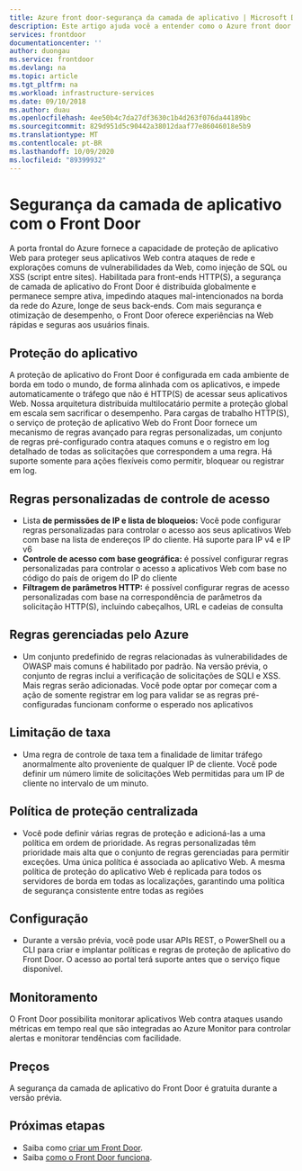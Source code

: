 ```yaml
---
title: Azure front door-segurança da camada de aplicativo | Microsoft Docs
description: Este artigo ajuda você a entender como o Azure front door permite proteger e proteger os back-ends de seu aplicativo
services: frontdoor
documentationcenter: ''
author: duongau
ms.service: frontdoor
ms.devlang: na
ms.topic: article
ms.tgt_pltfrm: na
ms.workload: infrastructure-services
ms.date: 09/10/2018
ms.author: duau
ms.openlocfilehash: 4ee50b4c7da27df3630c1b4d263f076da44189bc
ms.sourcegitcommit: 829d951d5c90442a38012daaf77e86046018e5b9
ms.translationtype: MT
ms.contentlocale: pt-BR
ms.lasthandoff: 10/09/2020
ms.locfileid: "89399932"
---
```

# <a name="application-layer-security-with-front-door"></a>Segurança da camada de aplicativo com o Front Door
A porta frontal do Azure fornece a capacidade de proteção de aplicativo Web para proteger seus aplicativos Web contra ataques de rede e explorações comuns de vulnerabilidades da Web, como injeção de SQL ou XSS (script entre sites). Habilitada para front-ends HTTP(S), a segurança de camada de aplicativo do Front Door é distribuída globalmente e permanece sempre ativa, impedindo ataques mal-intencionados na borda da rede do Azure, longe de seus back-ends. Com mais segurança e otimização de desempenho, o Front Door oferece experiências na Web rápidas e seguras aos usuários finais.

## <a name="application-protection"></a>Proteção do aplicativo
A proteção de aplicativo do Front Door é configurada em cada ambiente de borda em todo o mundo, de forma alinhada com os aplicativos, e impede automaticamente o tráfego que não é HTTP(S) de acessar seus aplicativos Web. Nossa arquitetura distribuída multilocatário permite a proteção global em escala sem sacrificar o desempenho. Para cargas de trabalho HTTP(S), o serviço de proteção de aplicativo Web do Front Door fornece um mecanismo de regras avançado para regras personalizadas, um conjunto de regras pré-configurado contra ataques comuns e o registro em log detalhado de todas as solicitações que correspondem a uma regra. Há suporte somente para ações flexíveis como permitir, bloquear ou registrar em log.

## <a name="custom-access-control-rules"></a>Regras personalizadas de controle de acesso
- Lista **de permissões de IP e lista de bloqueios:** Você pode configurar regras personalizadas para controlar o acesso aos seus aplicativos Web com base na lista de endereços IP do cliente. Há suporte para IP v4 e IP v6
- **Controle de acesso com base geográfica:** é possível configurar regras personalizadas para controlar o acesso a aplicativos Web com base no código do país de origem do IP do cliente
- **Filtragem de parâmetros HTTP:** é possível configurar regras de acesso personalizadas com base na correspondência de parâmetros da solicitação HTTP(S), incluindo cabeçalhos, URL e cadeias de consulta

## <a name="azure-managed-rules"></a>Regras gerenciadas pelo Azure
- Um conjunto predefinido de regras relacionadas às vulnerabilidades de OWASP mais comuns é habilitado por padrão. Na versão prévia, o conjunto de regras inclui a verificação de solicitações de SQLI e XSS. Mais regras serão adicionadas. Você pode optar por começar com a ação de somente registrar em log para validar se as regras pré-configuradas funcionam conforme o esperado nos aplicativos 

## <a name="rate-limiting"></a>Limitação de taxa
- Uma regra de controle de taxa tem a finalidade de limitar tráfego anormalmente alto proveniente de qualquer IP de cliente.  Você pode definir um número limite de solicitações Web permitidas para um IP de cliente no intervalo de um minuto.

## <a name="centralized-protection-policy"></a>Política de proteção centralizada
- Você pode definir várias regras de proteção e adicioná-las a uma política em ordem de prioridade. As regras personalizadas têm prioridade mais alta que o conjunto de regras gerenciadas para permitir exceções. Uma única política é associada ao aplicativo Web.  A mesma política de proteção do aplicativo Web é replicada para todos os servidores de borda em todas as localizações, garantindo uma política de segurança consistente entre todas as regiões

## <a name="configuration"></a>Configuração
- Durante a versão prévia, você pode usar APIs REST, o PowerShell ou a CLI para criar e implantar políticas e regras de proteção de aplicativo do Front Door. O acesso ao portal terá suporte antes que o serviço fique disponível. 


## <a name="monitoring"></a>Monitoramento
O Front Door possibilita monitorar aplicativos Web contra ataques usando métricas em tempo real que são integradas ao Azure Monitor para controlar alertas e monitorar tendências com facilidade.

## <a name="pricing"></a>Preços
A segurança da camada de aplicativo do Front Door é gratuita durante a versão prévia.


## <a name="next-steps"></a>Próximas etapas

- Saiba como [criar um Front Door](quickstart-create-front-door.md).
- Saiba [como o Front Door funciona](front-door-routing-architecture.md).
